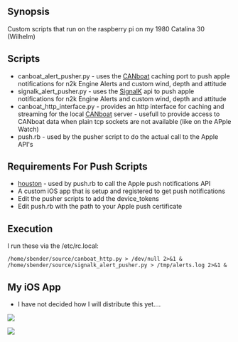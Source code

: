 ## Synopsis

Custom scripts that run on the raspberry pi on my 1980 Catalina 30 (Wilhelm)

## Scripts

- canboat_alert_pusher.py - uses the [CANboat](https://github.com/canboat/canboat) caching port to push apple notifications for n2k Engine Alerts and custom wind, depth and attitude
- signalk_alert_pusher.py - uses the [SignalK](http://signalk.org) api to push apple notifications for n2k Engine Alerts and custom wind, depth and attitude
- canboat_http_interface.py - provides an http interface for caching and streaming for the local [CANboat](https://github.com/canboat/canboat) server - usefull to provide access to CANboat data when plain tcp sockets are not available (like on the APple Watch)
- push.rb - used by the pusher script to do the actual call to the Apple API's

## Requirements For Push Scripts
- [houston](https://github.com/nomad/houston) - used by push.rb to call the Apple push notifications API
- A custom iOS app that is setup and registered to get push notifications
- Edit the pusher scripts to add the device_tokens
- Edit push.rb with the path to your Apple push certificate 

## Execution

I run these via the /etc/rc.local:

```
/home/sbender/source/canboat_http.py > /dev/null 2>&1 &
/home/sbender/source/signalk_alert_pusher.py > /tmp/alerts.log 2>&1 &
```

## My iOS App

- I have not decided how I will distribute this yet....

![](http://i.imgur.com/gdWk9ys.png)

![](http://i.imgur.com/j5pd3ES.png)

